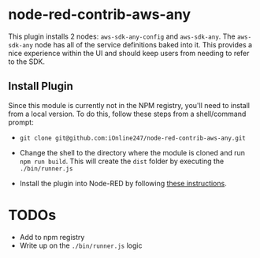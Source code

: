 # node-red-contrib-aws-any

This plugin installs 2 nodes: `aws-sdk-any-config` and `aws-sdk-any`. The `aws-sdk-any` node has all of the service definitions baked into it. This provides a nice experience within the UI and should keep users from needing to refer to the SDK.

## Install Plugin

Since this module is currently not in the NPM registry, you'll need to install from a local version. To do this, follow these steps from a shell/command prompt:

- `git clone git@github.com:iOnline247/node-red-contrib-aws-any.git`

- Change the shell to the directory where the module is cloned and run `npm run build`. This will create the `dist` folder by executing the `./bin/runner.js`

- Install the plugin into Node-RED by following [these instructions](https://nodered.org/docs/creating-nodes/first-node#testing-your-node-in-node-red).

# TODOs

- Add to npm registry
- Write up on the `./bin/runner.js` logic
